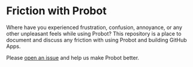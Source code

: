# Friction with Probot

Where have you experienced frustration, confusion, annoyance, or any other unpleasant feels while using Probot? This repository is a place to document and discuss any friction with using Probot and building GitHub Apps.

Please [open an issue](https://github.com/probot/friction/issues/new) and help us make Probot better.
